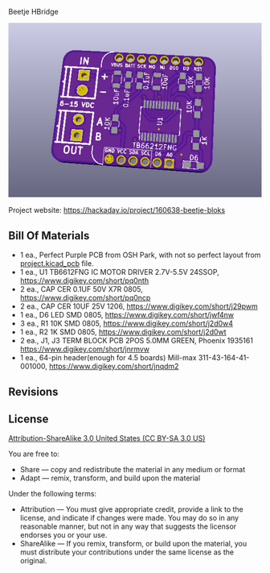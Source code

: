 Beetje HBridge

![Beetje Block](project.png) 

Project website: https://hackaday.io/project/160638-beetje-bloks


Bill Of Materials
----------------
  
- 1 ea., Perfect Purple PCB from OSH Park, with not so perfect layout from [project.kicad_pcb](project.kicad_pcb) file.
- 1 ea., U1 TB6612FNG IC MOTOR DRIVER 2.7V-5.5V 24SSOP, https://www.digikey.com/short/pq0nth  
- 2 ea., CAP CER 0.1UF 50V X7R 0805, https://www.digikey.com/short/pq0ncp 
- 2 ea., CAP CER 10UF 25V 1206, https://www.digikey.com/short/j29pwm
- 1 ea., D6 LED SMD 0805, https://www.digikey.com/short/jwf4nw
- 3 ea., R1 10K SMD 0805, https://www.digikey.com/short/j2d0w4 
- 1 ea., R2 1K SMD 0805, https://www.digikey.com/short/j2d0wt
- 2 ea., J1, J3 TERM BLOCK PCB 2POS 5.0MM GREEN, Phoenix 1935161 https://www.digikey.com/short/jnrmvw
- 1 ea., 64-pin header(enough for 4.5 boards) Mill-max 311-43-164-41-001000, https://www.digikey.com/short/jnqdm2


Revisions
------------------



License
----------------
[Attribution-ShareAlike 3.0 United States (CC BY-SA 3.0 US)](https://creativecommons.org/licenses/by-sa/3.0/us/)

You are free to:

- Share — copy and redistribute the material in any medium or format
- Adapt — remix, transform, and build upon the material

Under the following terms:

- Attribution — You must give appropriate credit, provide a link to the license, and indicate if changes were made. You may do so in any reasonable manner, but not in any way that suggests the licensor endorses you or your use.
- ShareAlike — If you remix, transform, or build upon the material, you must distribute your contributions under the same license as the original.
